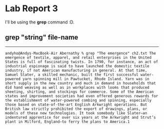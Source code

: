 # Lab Report 3

I'll be using the **grep** command :D.

## grep "string" file-name
---
`
andyho@Andys-MacBook-Air Abernathy % grep "The emergence" ch2.txt
The emergence of textile, apparel, and retail enterprises in the United States is full of fascinating twists. In 1790, for instance, an act of industrial espionage is said to have launched the domestic textile industry, if not American manufacturing in general. At that time, Samuel Slater, a skilled mechanic, built the first successful water-powered yarn spinning mill in Pawtucket, Rhode Island. Yarn was in short supply in the new country and much in demand in households that did hand weaving as well as in workplaces with looms that produced sheeting, shirting, and stockings for commerce. Some of the American states and improvement societies had even offered generous rewards for the establishment of water-powered combing and spinning, especially those based on state-of-the-art English Arkwright operations. But British law strictly prohibited the export of drawings, plans, or models of these new technologies. It took somebody like Slater—an indentured apprentice for over six years at the Arkwright and Strut’s plant in Milford, England—to ferry the plans to America.1
`
